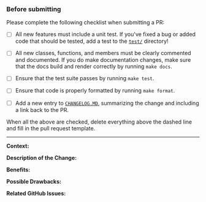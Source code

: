 ### Before submitting

Please complete the following checklist when submitting a PR:

- [ ] All new features must include a unit test. If you've fixed a bug or added
      code that should be tested, add a test to the [`test/`](test/) directory!

- [ ] All new classes, functions, and members must be clearly commented and
      documented.  If you do make documentation changes, make sure that the docs
      build and render correctly by running `make docs`.

- [ ] Ensure that the test suite passes by running `make test`.

- [ ] Ensure that code is properly formatted by running `make format`.

- [ ] Add a new entry to [`CHANGELOG.MD`](.github/CHANGELOG.md), summarizing the
      change and including a link back to the PR.

When all the above are checked, delete everything above the dashed
line and fill in the pull request template.

------------------------------------------------------------------------------------------------------------

**Context:**

**Description of the Change:**

**Benefits:**

**Possible Drawbacks:**

**Related GitHub Issues:**